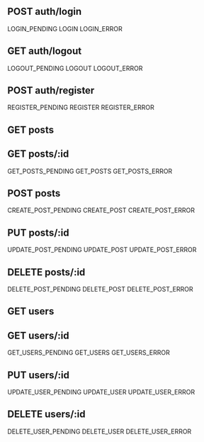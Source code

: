 ## POST auth/login

LOGIN_PENDING
LOGIN
LOGIN_ERROR

## GET auth/logout

LOGOUT_PENDING
LOGOUT
LOGOUT_ERROR

## POST auth/register

REGISTER_PENDING
REGISTER
REGISTER_ERROR

## GET posts
## GET posts/:id

GET_POSTS_PENDING
GET_POSTS
GET_POSTS_ERROR

## POST posts

CREATE_POST_PENDING
CREATE_POST
CREATE_POST_ERROR

## PUT posts/:id

UPDATE_POST_PENDING
UPDATE_POST
UPDATE_POST_ERROR

## DELETE posts/:id

DELETE_POST_PENDING
DELETE_POST
DELETE_POST_ERROR

## GET users
## GET users/:id

GET_USERS_PENDING
GET_USERS
GET_USERS_ERROR

## PUT users/:id

UPDATE_USER_PENDING
UPDATE_USER
UPDATE_USER_ERROR

## DELETE users/:id

DELETE_USER_PENDING
DELETE_USER
DELETE_USER_ERROR

